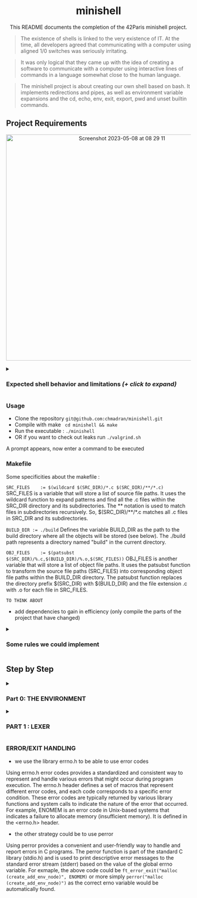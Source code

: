 
# <h1 align = "center"> minishell </h1>

<p align="center"> This README documents the completion of the 42Paris minishell project.</p>

> The existence of shells is linked to the very existence of IT. At the time, all developers agreed that communicating with a computer using aligned 1/0 switches was seriously irritating.

> It was only logical that they came up with the idea of creating a software to communicate with a computer using interactive lines of commands in a language somewhat close to the human language.

> The minishell project is about creating our own shell based on bash. It implements redirections and pipes, as well as environment variable expansions and the cd, echo, env, exit, export, pwd and unset builtin commands.

<h2> Project Requirements </h2>

<p align = "center">
<img width="616" alt="Screenshot 2023-05-08 at 08 29 11" src="https://user-images.githubusercontent.com/113340699/236750719-1f037981-0d76-4674-9a91-bdae3deaae1a.png">
</p>

<details>
<summary><h3>Expected shell behavior and limitations <i>(+ click to expand)</i> </h3></summary>


* Display a **prompt** when waiting for a new command.
* Have a working **history**.
* Search and launch the right executable (based on the PATH variable or using a relative or an absolute path).
* Not use more than **one global variable**. Think about it. You will have to explain its purpose.
* Not interpret unclosed quotes or special characters which are not required by the subject such as \ (backslash) or ; (semicolon).
* Handle ’ (single quote) which should prevent the shell from interpreting the metacharacters in the quoted sequence.
* Handle " (double quote) which should prevent the shell from interpreting the metacharacters in the quoted sequence except for $ (dollar sign).

* Implement **redirections**:
	◦ < should redirect input.
	◦ > should redirect output.
	◦ << should be given a delimiter, then read the input until a line containing the delimiter is seen. However, it doesn’t have to update the history!
	◦ >> should redirect output in append mode.
* Implement **pipes** (| character). The output of each command in the pipeline is connected to the input of the next command via a pipe.
* Handle **environment variables** ($ followed by a sequence of characters) which should expand to their values.
* Handle $? which should expand to the exit status of the most recently executed foreground pipeline.
* Handle ctrl-C, ctrl-D and ctrl-\ which should behave like in bash.
* In interactive mode:
	◦ ctrl-C displays a new prompt on a new line.
	◦ ctrl-D exits the shell.
	◦ ctrl-\ does nothing.

* Your shell must implement the following **builtins**:
	◦ echo with option -n
	◦ cd with only a relative or absolute path.
	◦ pwd with no options
	◦ export with no options
	◦ unset with no options
	◦ env with no options or arguments
	◦ exit with no options

The readline() function can cause memory leaks. We don’t have to fix them.
</details>

<h3>Usage</h3>

* Clone the repository ```git@github.com:chmadran/minishell.git```  
* Compile with make ``` cd minishell && make```  
* Run the executable : ```./minishell```  
* OR if you want to check out leaks run ```./valgrind.sh```  

A prompt appears, now enter a command to be executed

<h3>Makefile</h3>

Some specificities about the makefile : 

```SRC_FILES	:= $(wildcard $(SRC_DIR)/*.c $(SRC_DIR)/**/*.c)```
SRC_FILES is a variable that will store a list of source file paths. It uses the wildcard function to expand patterns and find all the .c files within the SRC_DIR directory and its subdirectories. The ** notation is used to match files in subdirectories recursively. So, $(SRC_DIR)/**/*.c matches all .c files in SRC_DIR and its subdirectories.

```BUILD_DIR := ./build``` 
Defines the variable BUILD_DIR as the path to the build directory where all the objects will be stored (see below). The ./build path represents a directory named "build" in the current directory.

```OBJ_FILES	:= $(patsubst $(SRC_DIR)/%.c,$(BUILD_DIR)/%.o,$(SRC_FILES))```
OBJ_FILES is another variable that will store a list of object file paths. It uses the patsubst function to transform the source file paths (SRC_FILES) into corresponding object file paths within the BUILD_DIR directory. The patsubst function replaces the directory prefix $(SRC_DIR) with $(BUILD_DIR) and the file extension .c with .o for each file in SRC_FILES.



```TO THINK ABOUT```

- add dependencies to gain in efficiency (only compile the parts of the project that have changed)

<details>
<summary><h3>Some rules we could implement</h3></summary>
* only include libraries in ```minishell.h```
* therefore include ```minishell.h``` in each .c file
* all the error messages are declared in the ```exit.h``` file
* to be able to use the global variable add ```extern t_master	g_master;``` to .h files
* never push with leaks OR with norm errors
* open an issue if you see some commands that segfaults but is not urgent (or is a simple enhancement), using the format : current behaviour/expected behaviour
</details>

<h2>Step by Step </h2>

<details>
<summary><h3>Part 0: THE ENVIRONMENT</h3></summary>

Sometimes it is useful to communicate with a program in a semi-permanent way, so that you do not need to specify a command-line option every time you type the command to execute the program. One way to do this is to generate a configuration file, in which you can store data that will be used by the program every time it is run. This approach is typically useful if you have a large amount of data that you want to pass to a program every time it runs, or if you want the program itself to be able to change the data.

Environment variables are a small amount of data that needs to be passed to a program every time it runs but it is provided with a more lightweight approach to a configuration file. Environment variables, sometimes called shell variables, are usually set with the export command in the shell. Standard environment variables are used for information about your home directory, terminal type, and so on; you can define additional variables for other purposes. The set of all environment variables that have values is collectively known as the environment.

Environment variables are stored in a special array that can be read by your main function. Envp is an array of strings, just as argv is. It consists of a list of the environment variables of your shell, in the following format: NAME=value. Just as you can manually process command-line options from argv, so can you manually process environment variables from envp. However, the simplest way to access the value of an environment variable is with the getenv function, defined in the system header stdlib.h. It takes a single argument, a string containing the name of the variable whose value you wish to discover. It returns that value, or a null pointer if the variable is not defined.

Going back to how to get the environment variables if you're not allowed to use getenv like at 42, the main function can take zero to three parameters, the third of which is envp, an array of pointeurs to your machine's environment's variables that ends with a null pointer :  

 ```
int main( void )
int main( int argc, char *argv[] )
int main( int argc, char *argv[], char *envp[] )
 ```

After check, we realised the usage of a third argument like this ```int	main(int ac, char **av, char **envp)``` is not specified in the C standard or POSIX (see this stack overflow thread: https://stackoverflow.com/questions/10321435/is-char-envp-as-a-third-argument-to-main-portable). As a reminder, POSIX refers to a set of standardized functions, variables, and definitions that provide a consistent interface for developers to write software that can run on any POSIX-compliant operating system. A POSIX-compliant method to get all is the extern char **environ :

```
int	main(void)
{
	extern char	**environ; // this variable
	char		**env;

	env = environ;
	while (*env)
	{
		printf("%s\n", *env);
		env++;
	}

}
```
We need to get access and therefore store the environement variables in minishell because if the command inputted by the user is a builtin we have been asked to recreate, it will run our implementation of this function, otherwise it will look for the corresponding executable in the directories contained in the PATH environment variable. Therefore, at the beggining of our programm :  

- [ ] ```manage_environment``` is launched and calls the extern char **environ that is passed to a function that will fill a structure with its content
- [ ] in minishell.h file, you'll find the structure for the environment that has three values : char *name, char *value and a pointer to the next node s_env *next, this structure is itself accessible through the global master structure
- [ ] in env.c, the function ```manage_environment``` browses through the char **environ and sends each char * (e.g "USER=chmadran") to a node creator function ```create_add_env_node``` that takes name (USER) and value (chmadran) and the env_list we're filling as parameters.
- [ ] if the environment is empty when the program is launched, ```manage_empty_environment``` fills the shell level, working directory (PWD) and _ as these would be set automatically even if you tried to run bash without env variables e.g with ```env -i``` see https://unix.stackexchange.com/questions/48994/how-to-run-a-program-in-a-clean-environment-in-bash


Source : http://crasseux.com/books/ctutorial/Environment-variables.html
Source : https://github.com/mavileo/minishell-42
 </details>

<details>
<summary><h3>PART 1 : LEXER </h3></summary>
The goal of the lexer in minishell is to (i) exit if there is an incorrect input (e.g an open double quote or extra and/or invalid operators) otherwise it is (ii) to sort and store the input in a linked list so it can eventually be executed. This process is called the tokenisation.

<h4>1. GETTING A PROMPT</h4>

To collect the input, we use ```readline``` which takes the prompt as argument. For example, our minishell displays ```minishell: ``` when launched, ```readline``` then returns a char * we named ```input_text``` that is the user's input. ```input_text``` is passed as argument to the lexer ready for the tokenisation process. Readline is a function allowed by the subject but be careful as it leaks. From this point onwards, one needs to use the script ```valgrind.sh``` to actually test the program without encountering the readline leaks.  

At this stage, set up the signals so you can actually loop on the readline function until sending a CTRL+D to end the programme, or a CTRL+C to get a new clean prompt. As a reminder, SIGINT = CTRL +C and SIGQUIT = CTRL + D. We'll use the simple signal function here as we dont need any information that would be stored in the```sigaction``` structure we'd normally be expected to use. We only add a handler for `SIGINT` (CTRL+C) that clears the prompt, prints "^C\n" and opens a new prompt. For CTRL+D (`SIGQUIT`), we specify that the "handler" is `SIG_IGN` meaning signal ignore and we check whether the readline buffer is empty. If so, it means we sent a CTRL+D and we clean the memory before exiting the programme. 

Things to note : 
* ```rl_catch_signals``` is used to control whether Readline should catch signals or let them be handled by the signal handlers defined in the programme. It is set to 0, which means that Readline is instructed not to catch signals. Instead, we have defined its signal handlers for specific signals, such as SIGQUIT and SIGINT.
* you *will* get a linker command failed error if you don't amend your Makefile at this stage to include the readline library, yes your Makefile. Simply add the following ```-lreadline``` to your include flags
* Finally, `add_history` is a function that is in the stdio library and it will allow to use the up and down arroy to check previous (non-empty) inputs as it is asked in the subject to have a working history

</details>


<summary><h3>ERROR/EXIT HANDLING</h3></summary>

* we use the library errno.h to be able to use error codes

Using errno.h error codes provides a standardized and consistent way to represent and handle various errors that might occur during program execution. The errno.h header defines a set of macros that represent different error codes, and each code corresponds to a specific error condition. These error codes are typically returned by various library functions and system calls to indicate the nature of the error that occurred. For example, ENOMEM is an error code in Unix-based systems that indicates a failure to allocate memory (insufficient memory). It is defined in the <errno.h> header.

* the other strategy could be to use perror

Using perror provides a convenient and user-friendly way to handle and report errors in C programs. The perror function is part of the standard C library (stdio.h) and is used to print descriptive error messages to the standard error stream (stderr) based on the value of the global errno variable. For exmaple, the above code could be ```ft_error_exit("malloc (create_add_env_node)", ENOMEM)``` or more simply ```perror("malloc (create_add_env_node)")``` as the correct erno variable would be automatically found.


</details> 

